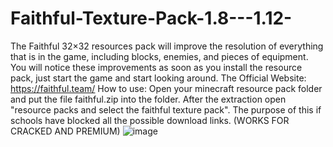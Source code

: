# Faithful-Texture-Pack-1.8---1.12-
The Faithful 32×32 resources pack will improve the resolution of everything that is in the game, including blocks, enemies, and pieces of equipment. You will notice these improvements as soon as you install the resource pack, just start the game and start looking around. The Official Website: https://faithful.team/
How to use:
Open your minecraft resource pack folder and put the file faithful.zip into the folder. After the extraction open "resource packs and select the faithful texture pack".
The purpose of this if schools have blocked all the possible download links.
(WORKS FOR CRACKED AND PREMIUM) 
![image](https://user-images.githubusercontent.com/97750682/149552601-2643fa6b-a507-4702-9ec6-a46b4d1db2cf.png)
